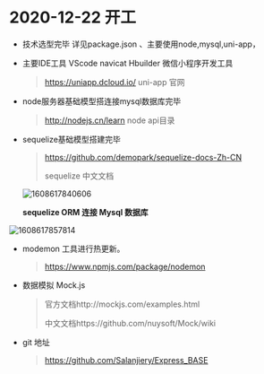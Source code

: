 # 2020-12-22 开工

- 技术选型完毕 详见package.json  、主要使用node,mysql,uni-app，

- 主要IDE工具  VScode  navicat Hbuilder 微信小程序开发工具

  > https://uniapp.dcloud.io/  uni-app 官网

- node服务器基础模型搭连接mysql数据库完毕

  > http://nodejs.cn/learn node api目录

- sequelize基础模型搭建完毕

  > https://github.com/demopark/sequelize-docs-Zh-CN  
  >
  > sequelize 中文文档

  

  ![1608617840606](C:\Users\dell\AppData\Local\Temp\1608617840606.png)

  **sequelize ORM 连接 Mysql 数据库**

![1608617857814](C:\Users\dell\AppData\Local\Temp\1608617857814.png)

- modemon 工具进行热更新。

  > https://www.npmjs.com/package/nodemon

- 数据模拟 Mock.js

  > 官方文档http://mockjs.com/examples.html
  >
  > 中文文档https://github.com/nuysoft/Mock/wiki

- git 地址

  > https://github.com/Salanjiery/Express_BASE

